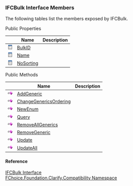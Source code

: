 ﻿### IFCBulk Interface Members

The following tables list the members exposed by IFCBulk.

Public Properties

|   | Name | Description |
| --- | --- | --- |
| ![ Property](dotnetimages/Property.png) | [BulkID](FChoice.Foundation.Clarify.Compatibility~FChoice.Foundation.Clarify.Compatibility.IFCBulk~BulkID.md) |   |
| ![ Property](dotnetimages/Property.png) | [Name](FChoice.Foundation.Clarify.Compatibility~FChoice.Foundation.Clarify.Compatibility.IFCBulk~Name.md) |   |
| ![ Property](dotnetimages/Property.png) | [NoSorting](FChoice.Foundation.Clarify.Compatibility~FChoice.Foundation.Clarify.Compatibility.IFCBulk~NoSorting.md) |   |

Public Methods

|   | Name | Description |
| --- | --- | --- |
| ![ Method](dotnetimages/Method.png) | [AddGeneric](FChoice.Foundation.Clarify.Compatibility~FChoice.Foundation.Clarify.Compatibility.IFCBulk~AddGeneric.md) |   |
| ![ Method](dotnetimages/Method.png) | [ChangeGenericsOrdering](FChoice.Foundation.Clarify.Compatibility~FChoice.Foundation.Clarify.Compatibility.IFCBulk~ChangeGenericsOrdering.md) |   |
| ![ Method](dotnetimages/Method.png) | [NewEnum](FChoice.Foundation.Clarify.Compatibility~FChoice.Foundation.Clarify.Compatibility.IFCBulk~NewEnum.md) |   |
| ![ Method](dotnetimages/Method.png) | [Query](FChoice.Foundation.Clarify.Compatibility~FChoice.Foundation.Clarify.Compatibility.IFCBulk~Query.md) |   |
| ![ Method](dotnetimages/Method.png) | [RemoveAllGenerics](FChoice.Foundation.Clarify.Compatibility~FChoice.Foundation.Clarify.Compatibility.IFCBulk~RemoveAllGenerics.md) |   |
| ![ Method](dotnetimages/Method.png) | [RemoveGeneric](FChoice.Foundation.Clarify.Compatibility~FChoice.Foundation.Clarify.Compatibility.IFCBulk~RemoveGeneric.md) |   |
| ![ Method](dotnetimages/Method.png) | [Update](FChoice.Foundation.Clarify.Compatibility~FChoice.Foundation.Clarify.Compatibility.IFCBulk~Update.md) |   |
| ![ Method](dotnetimages/Method.png) | [UpdateAll](FChoice.Foundation.Clarify.Compatibility~FChoice.Foundation.Clarify.Compatibility.IFCBulk~UpdateAll.md) |   |

#### Reference

[IFCBulk Interface](FChoice.Foundation.Clarify.Compatibility~FChoice.Foundation.Clarify.Compatibility.IFCBulk.md)  
[FChoice.Foundation.Clarify.Compatibility Namespace](FChoice.Foundation.Clarify.Compatibility~FChoice.Foundation.Clarify.Compatibility_namespace.md)